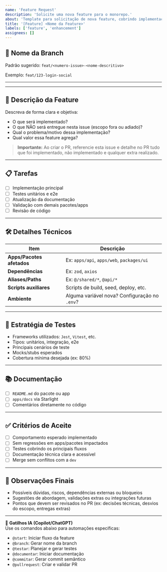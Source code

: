 ```yaml
---
name: 'Feature Request'
description: 'Solicite uma nova feature para o monorepo.'
about: 'Template para solicitação de nova feature, cobrindo implementação, testes e documentação.'
title: '[Feature] <Nome da Feature>'
labels: ['feature', 'enhancement']
assignees: []
---
```


## 🚧 Nome da Branch

Padrão sugerido: `feat/<numero-issue>-<nome-descritivo>`

Exemplo: `feat/123-login-social`

---

---

## 📌 Descrição da Feature

Descreva de forma clara e objetiva:

- O que será implementado?
- O que NÃO será entregue nesta issue (escopo fora ou adiado)?
- Qual o problema/motivo dessa implementação?
- Qual valor essa feature agrega?

> **Importante:** Ao criar o PR, referencie esta issue e detalhe no PR tudo que foi implementado, não implementado e qualquer extra realizado.

---

## 📋 Tarefas

- [ ] Implementação principal
- [ ] Testes unitários e e2e
- [ ] Atualização da documentação
- [ ] Validação com demais pacotes/apps
- [ ] Revisão de código

---

## 🛠️ Detalhes Técnicos

| Item                      | Descrição                                     |
| ------------------------- | --------------------------------------------- |
| **Apps/Pacotes afetados** | Ex: `apps/api`, `apps/web`, `packages/ui`     |
| **Dependências**          | Ex: `zod`, `axios`                            |
| **Aliases/Paths**         | Ex: `@/shared/*`, `@api/*`                    |
| **Scripts auxiliares**    | Scripts de build, seed, deploy, etc.          |
| **Ambiente**              | Alguma variável nova? Configuração no `.env`? |

---

## 🧪 Estratégia de Testes

- Frameworks utilizados: `Jest`, `Vitest`, etc.
- Tipos: unitários, integração, e2e
- Principais cenários de teste
- Mocks/stubs esperados
- Cobertura mínima desejada (ex: 80%)

---

## 📚 Documentação

- [ ] `README.md` do pacote ou app
- [ ] `apps/docs` via Starlight
- [ ] Comentários diretamente no código

---

## ✅ Critérios de Aceite

- [ ] Comportamento esperado implementado
- [ ] Sem regressões em apps/pacotes impactados
- [ ] Testes cobrindo os principais fluxos
- [ ] Documentação técnica clara e acessível
- [ ] Merge sem conflitos com a `dev`

---

## 🧠 Observações Finais

- Possíveis dúvidas, riscos, dependências externas ou bloqueios
- Sugestões de abordagem, validações extras ou integrações futuras
- Pontos que devem ser revisados no PR (ex: decisões técnicas, desvios do escopo, entregas extras)

---

🔁 **Gatilhos IA (Copilot/ChatGPT)**  
Use os comandos abaixo para automações específicas:

- `@start`: Iniciar fluxo da feature
- `@branch`: Gerar nome da branch
- `@testar`: Planejar e gerar testes
- `@documentar`: Iniciar documentação
- `@commitar`: Gerar commit semântico
- `@pullrequest`: Criar e validar PR
